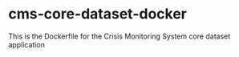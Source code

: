 # cms-core-dataset-docker
This is the Dockerfile for the Crisis Monitoring System core dataset application
